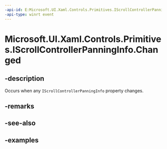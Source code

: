 ```yaml
---
-api-id: E:Microsoft.UI.Xaml.Controls.Primitives.IScrollControllerPanningInfo.Changed
-api-type: winrt event
---
```


# Microsoft.UI.Xaml.Controls.Primitives.IScrollControllerPanningInfo.Changed

<!--
event Windows.Foundation.TypedEventHandler<Microsoft.UI.Xaml.Controls.Primitives.IScrollControllerPanningInfo,object> Changed;
-->


## -description

Occurs when any `IScrollControllerPanningInfo` property changes.

## -remarks

## -see-also

## -examples


